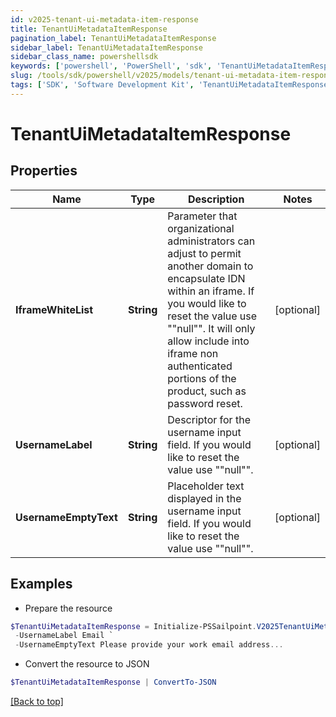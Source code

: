 ```yaml
---
id: v2025-tenant-ui-metadata-item-response
title: TenantUiMetadataItemResponse
pagination_label: TenantUiMetadataItemResponse
sidebar_label: TenantUiMetadataItemResponse
sidebar_class_name: powershellsdk
keywords: ['powershell', 'PowerShell', 'sdk', 'TenantUiMetadataItemResponse', 'V2025TenantUiMetadataItemResponse'] 
slug: /tools/sdk/powershell/v2025/models/tenant-ui-metadata-item-response
tags: ['SDK', 'Software Development Kit', 'TenantUiMetadataItemResponse', 'V2025TenantUiMetadataItemResponse']
---
```



# TenantUiMetadataItemResponse

## Properties

Name | Type | Description | Notes
------------ | ------------- | ------------- | -------------
**IframeWhiteList** | **String** | Parameter that organizational administrators can adjust to permit another domain to encapsulate IDN within an iframe. If you would like to reset the value use ""null"". It will only allow include into iframe non authenticated portions of the product, such as password reset. | [optional] 
**UsernameLabel** | **String** | Descriptor for the username input field. If you would like to reset the value use ""null"". | [optional] 
**UsernameEmptyText** | **String** | Placeholder text displayed in the username input field. If you would like to reset the value use ""null"". | [optional] 

## Examples

- Prepare the resource
```powershell
$TenantUiMetadataItemResponse = Initialize-PSSailpoint.V2025TenantUiMetadataItemResponse  -IframeWhiteList http://example.com http://example2.com `
 -UsernameLabel Email `
 -UsernameEmptyText Please provide your work email address...
```

- Convert the resource to JSON
```powershell
$TenantUiMetadataItemResponse | ConvertTo-JSON
```


[[Back to top]](#) 

